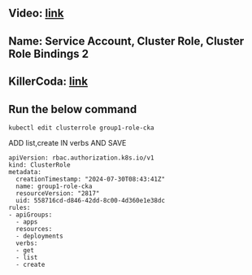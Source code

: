 ## Video: [link](https://www.loom.com/share/9f6ae1d41f93480cb60cb9160f8da31a?sid=161b5434-3c98-4e27-80ef-4b27ddc790a6)
## Name: Service Account, Cluster Role, Cluster Role Bindings 2 
## KillerCoda: [link](https://killercoda.com/sachin/course/CKA/sa-cr-crb)
## Run the below command

```
kubectl edit clusterrole group1-role-cka

```

ADD list,create IN verbs AND SAVE
```
apiVersion: rbac.authorization.k8s.io/v1
kind: ClusterRole
metadata:
  creationTimestamp: "2024-07-30T08:43:41Z"
  name: group1-role-cka
  resourceVersion: "2817"
  uid: 558716cd-d846-42dd-8c00-4d360e1e38dc
rules:
- apiGroups:
  - apps
  resources:
  - deployments
  verbs:
  - get
  - list
  - create

```
